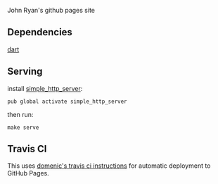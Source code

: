 John Ryan's github pages site

## Dependencies

[dart](https://www.dartlang.org/)

## Serving

install [simple_http_server](https://pub.dartlang.org/packages/simple_http_server):

```
pub global activate simple_http_server
```

then run:

```
make serve
```

## Travis CI

This uses [domenic's travis ci instructions](https://gist.github.com/domenic/ec8b0fc8ab45f39403dd) for
automatic deployment to GitHub Pages.

